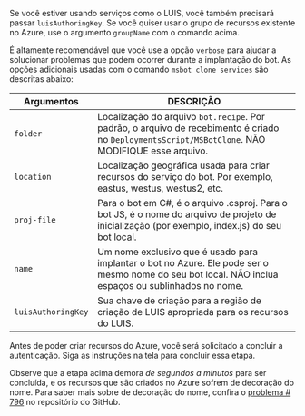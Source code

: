 Se você estiver usando serviços como o LUIS, você também precisará passar `luisAuthoringKey`. Se você quiser usar o grupo de recursos existente no Azure, use o argumento `groupName` com o comando acima.

É altamente recomendável que você use a opção `verbose` para ajudar a solucionar problemas que podem ocorrer durante a implantação do bot. As opções adicionais usadas com o comando `msbot clone services` são descritas abaixo:

| Argumentos    | DESCRIÇÃO |
|--------------|-------------|
| `folder`     | Localização do arquivo `bot.recipe`. Por padrão, o arquivo de recebimento é criado no `DeploymentsScript/MSBotClone`. NÃO MODIFIQUE esse arquivo.|
| `location`   | Localização geográfica usada para criar recursos do serviço do bot. Por exemplo, eastus, westus, westus2, etc.|
| `proj-file`  | Para o bot em C#, é o arquivo .csproj. Para o bot JS, é o nome do arquivo de projeto de inicialização (por exemplo, index.js) do seu bot local.|
| `name`       | Um nome exclusivo que é usado para implantar o bot no Azure. Ele pode ser o mesmo nome do seu bot local. NÃO inclua espaços ou sublinhados no nome.|
| `luisAuthoringKey` | Sua chave de criação para a região de criação de LUIS apropriada para os recursos do LUIS. |

Antes de poder criar recursos do Azure, você será solicitado a concluir a autenticação. Siga as instruções na tela para concluir essa etapa.

Observe que a etapa acima demora _de segundos a minutos_ para ser concluída, e os recursos que são criados no Azure sofrem de decoração do nome. Para saber mais sobre de decoração do nome, confira o [problema # 796](https://github.com/Microsoft/botbuilder-tools/issues/796) no repositório do GitHub.
